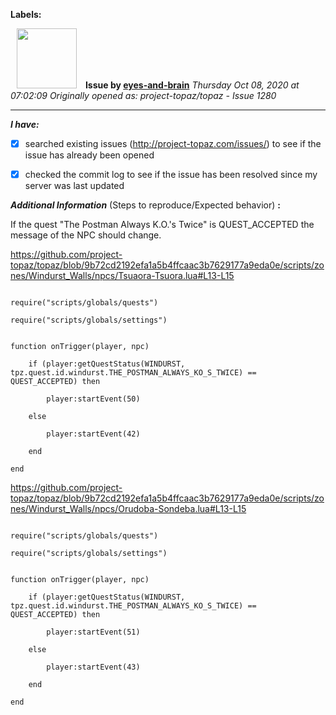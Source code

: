 **Labels:**



<a href="https://github.com/eyes-and-brain"><img src="https://avatars0.githubusercontent.com/u/71148313?v=4" width="96" height="96" hspace="10"></img></a> **Issue by [eyes-and-brain](https://github.com/eyes-and-brain)**
_Thursday Oct 08, 2020 at 07:02:09_
_Originally opened as: project-topaz/topaz - Issue 1280_

----

<!-- place 'x' mark between square [] brackets to checkmark box -->
**_I have:_**

- [x] searched existing issues (http://project-topaz.com/issues/) to see if the issue has already been opened
- [x] checked the commit log to see if the issue has been resolved since my server was last updated

**_Additional Information_** (Steps to reproduce/Expected behavior) **:** 

If the quest "The Postman Always K.O.'s Twice" is QUEST_ACCEPTED the message of the NPC should change.

https://github.com/project-topaz/topaz/blob/9b72cd2192efa1a5b4ffcaac3b7629177a9eda0e/scripts/zones/Windurst_Walls/npcs/Tsuaora-Tsuora.lua#L13-L15

```
require("scripts/globals/quests")
require("scripts/globals/settings")
```
```
function onTrigger(player, npc)
    if (player:getQuestStatus(WINDURST, tpz.quest.id.windurst.THE_POSTMAN_ALWAYS_KO_S_TWICE) == QUEST_ACCEPTED) then
        player:startEvent(50)
    else
        player:startEvent(42)
    end
end
```

https://github.com/project-topaz/topaz/blob/9b72cd2192efa1a5b4ffcaac3b7629177a9eda0e/scripts/zones/Windurst_Walls/npcs/Orudoba-Sondeba.lua#L13-L15

```
require("scripts/globals/quests")
require("scripts/globals/settings")
```
```
function onTrigger(player, npc)
    if (player:getQuestStatus(WINDURST, tpz.quest.id.windurst.THE_POSTMAN_ALWAYS_KO_S_TWICE) == QUEST_ACCEPTED) then
        player:startEvent(51)
    else
        player:startEvent(43)
    end
end
```


